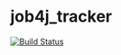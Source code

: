 # job4j_tracker

[![Build Status](https://app.travis-ci.com/Darklight1985/job4j_tracker.svg?branch=master)](https://app.travis-ci.com/Darklight1985/job4j_tracker)

